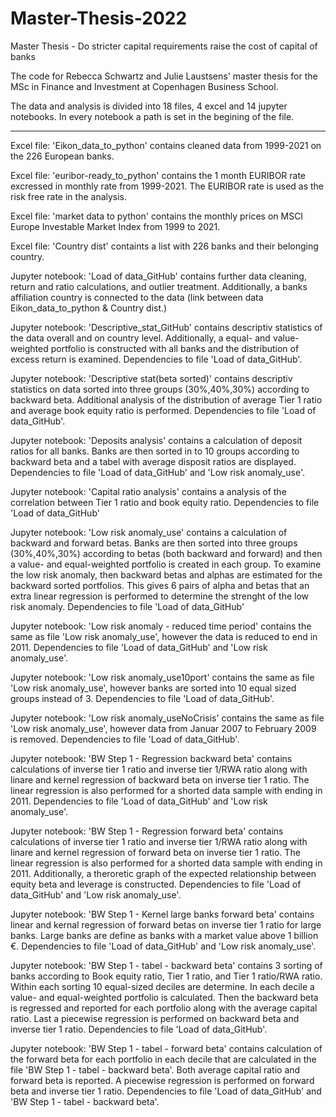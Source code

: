 # Master-Thesis-2022
Master Thesis - Do stricter capital requirements raise the cost of capital of banks

The code for Rebecca Schwartz and Julie Laustsens' master thesis for the MSc in Finance and Investment at Copenhagen Business School.

The data and analysis is divided into 18 files, 4 excel and 14 jupyter notebooks. In every notebook a path is set in the begining of the file.

__________________________________
Excel file: 'Eikon_data_to_python' contains cleaned data from 1999-2021 on the 226 European banks. 

Excel file: 'euribor-ready_to_python' contains the 1 month EURIBOR rate excressed in monthly rate from 1999-2021. The EURIBOR rate is used as the risk free rate in the analysis.

Excel file: 'market data to python' contains the monthly prices on MSCI Europe Investable Market Index from 1999 to 2021. 

Excel file: 'Country dist' containts a list with 226 banks and their belonging country. 

Jupyter notebook: 'Load of data_GitHub' contains further data cleaning, return and ratio calculations, and outlier treatment. Additionally, a banks affiliation country is connected to the data (link between data Eikon_data_to_python & Country dist.) 

Jupyter notebook: 'Descriptive_stat_GitHub' contains descriptiv statistics of the data overall and on country level. Additionally, a equal- and value-weighted portfolio is constructed with all banks and the distribution of excess return is examined. Dependencies to file 'Load of data_GitHub'.

Jupyter notebook: 'Descriptive stat(beta sorted)' contains descriptiv statistics on data sorted into three groups (30%,40%,30%) according to backward beta. Additional analysis of the distribution of average Tier 1 ratio and average book equity ratio is performed. Dependencies to file 'Load of data_GitHub'.

Jupyter notebook: 'Deposits analysis' contains a calculation of deposit ratios for all banks. Banks are then sorted in to 10 groups according to backward beta and a tabel with average disposit ratios are displayed. Dependencies to file 'Load of data_GitHub' and 'Low risk anomaly_use'.

Jupyter notebook: 'Capital ratio analysis' contains a analysis of the correlation between Tier 1 ratio and book equity ratio. Dependencies to file 'Load of data_GitHub'

Jupyter notebook: 'Low risk anomaly_use' contains a calculation of backward and forward betas. Banks are then sorted into three groups (30%,40%,30%) according to betas (both backward and forward) and then a value- and equal-weighted portfolio is created in each group. To examine the low risk anomaly, then backward betas and alphas are estimated for the backward sorted portfolios. This gives 6 pairs of alpha and betas that an extra linear regression is performed to determine the strenght of the low risk anomaly. Dependencies to file 'Load of data_GitHub'

Jupyter notebook: 'Low risk anomaly - reduced time period' contains the same as file 'Low risk anomaly_use', however the data is reduced to end in 2011. Dependencies to file 'Load of data_GitHub' and 'Low risk anomaly_use'. 

Jupyter notebook: 'Low risk anomaly_use10port' contains the same as file 'Low risk anomaly_use', however banks are sorted into 10 equal sized groups instead of 3. Dependencies to file 'Load of data_GitHub'.

Jupyter notebook: 'Low risk anomaly_useNoCrisis' contains the same as file 'Low risk anomaly_use', however data from Januar 2007 to February 2009 is removed. Dependencies to file 'Load of data_GitHub'.

Jupyter notebook: 'BW Step 1 - Regression backward beta' contains calculations of inverse tier 1 ratio and inverse tier 1/RWA ratio along with linare and kernel regression of backward beta on inverse tier 1 ratio. The linear regression is also performed for a shorted data sample with ending in 2011. Dependencies to file 'Load of data_GitHub' and 'Low risk anomaly_use'. 

Jupyter notebook: 'BW Step 1 - Regression forward beta' contains calculations of inverse tier 1 ratio and inverse tier 1/RWA ratio along with linare and kernel regression of forward beta on inverse tier 1 ratio. The linear regression is also performed for a shorted data sample with ending in 2011. Additionally, a theroretic graph of the expected relationship between equity beta and leverage is constructed. Dependencies to file 'Load of data_GitHub' and 'Low risk anomaly_use'. 

Jupyter notebook: 'BW Step 1 - Kernel large banks forward beta' contains linear and kernal regression of forward betas on inverse tier 1 ratio for large banks. Large banks are define as banks with a market value above 1 billion €. Dependencies to file 'Load of data_GitHub' and 'Low risk anomaly_use'. 

Jupyter notebook: 'BW Step 1 - tabel - backward beta' contains 3 sorting of banks according to Book equity ratio, Tier 1 ratio, and Tier 1 ratio/RWA ratio. Within each sorting 10 equal-sized deciles are determine. In each decile a value- and equal-weighted portfolio is calculated. Then the backward beta is regressed and reported for each portfolio along with the average capital ratio. Last a piecewise regression is performed on backward beta and inverse tier 1 ratio. Dependencies to file 'Load of data_GitHub'.

Jupyter notebook: 'BW Step 1 - tabel - forward beta' contains calculation of the forward beta for each portfolio in each decile that are calculated in the file 'BW Step 1 - tabel - backward beta'. Both average capital ratio and forward beta is reported. A piecewise  regression is performed on forward beta and inverse tier 1 ratio. Dependencies to file 'Load of data_GitHub' and 'BW Step 1 - tabel - backward beta'.
